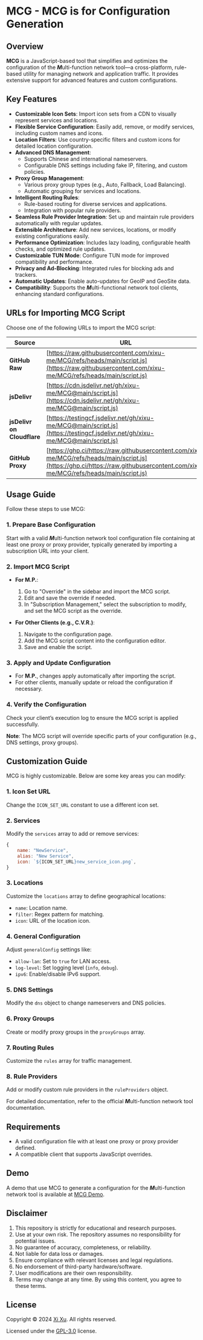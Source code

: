 # MCG - MCG is for Configuration Generation

## Overview

**MCG** is a JavaScript-based tool that simplifies and optimizes the configuration of the ***M***ulti-function network tool—a cross-platform, rule-based utility for managing network and application traffic. It provides extensive support for advanced features and custom configurations.

## Key Features

- **Customizable Icon Sets**: Import icon sets from a CDN to visually represent services and locations.
- **Flexible Service Configuration**: Easily add, remove, or modify services, including custom names and icons.
- **Location Filters**: Use country-specific filters and custom icons for detailed location configuration.
- **Advanced DNS Management**:
  - Supports Chinese and international nameservers.
  - Configurable DNS settings including fake IP, filtering, and custom policies.
- **Proxy Group Management**:
  - Various proxy group types (e.g., Auto, Fallback, Load Balancing).
  - Automatic grouping for services and locations.
- **Intelligent Routing Rules**:
  - Rule-based routing for diverse services and applications.
  - Integration with popular rule providers.
- **Seamless Rule Provider Integration**: Set up and maintain rule providers automatically with regular updates.
- **Extensible Architecture**: Add new services, locations, or modify existing configurations easily.
- **Performance Optimization**: Includes lazy loading, configurable health checks, and optimized rule updates.
- **Customizable TUN Mode**: Configure TUN mode for improved compatibility and performance.
- **Privacy and Ad-Blocking**: Integrated rules for blocking ads and trackers.
- **Automatic Updates**: Enable auto-updates for GeoIP and GeoSite data.
- **Compatibility**: Supports the ***M***ulti-functional network tool clients, enhancing standard configurations.

## URLs for Importing MCG Script

Choose one of the following URLs to import the MCG script:

| Source                    | URL |
| ------------------------- | --- |
| **GitHub Raw**            | [https://raw.githubusercontent.com/xixu-me/MCG/refs/heads/main/script.js](https://raw.githubusercontent.com/xixu-me/MCG/refs/heads/main/script.js) |
| **jsDelivr**              | [https://cdn.jsdelivr.net/gh/xixu-me/MCG@main/script.js](https://cdn.jsdelivr.net/gh/xixu-me/MCG@main/script.js) |
| **jsDelivr on Cloudflare**| [https://testingcf.jsdelivr.net/gh/xixu-me/MCG@main/script.js](https://testingcf.jsdelivr.net/gh/xixu-me/MCG@main/script.js) |
| **GitHub Proxy**          | [https://ghp.ci/https://raw.githubusercontent.com/xixu-me/MCG/refs/heads/main/script.js](https://ghp.ci/https://raw.githubusercontent.com/xixu-me/MCG/refs/heads/main/script.js) |

## Usage Guide

Follow these steps to use MCG:

### 1. Prepare Base Configuration

Start with a valid ***M***ulti-function network tool configuration file containing at least one proxy or proxy provider, typically generated by importing a subscription URL into your client.

### 2. Import MCG Script

- **For M.P.**:
  1. Go to "Override" in the sidebar and import the MCG script.
  2. Edit and save the override if needed.
  3. In "Subscription Management," select the subscription to modify, and set the MCG script as the override.
  
- **For Other Clients (e.g., C.V.R.)**:
  1. Navigate to the configuration page.
  2. Add the MCG script content into the configuration editor.
  3. Save and enable the script.

### 3. Apply and Update Configuration

- For **M.P.**, changes apply automatically after importing the script.
- For other clients, manually update or reload the configuration if necessary.

### 4. Verify the Configuration

Check your client’s execution log to ensure the MCG script is applied successfully.

**Note**: The MCG script will override specific parts of your configuration (e.g., DNS settings, proxy groups).

## Customization Guide

MCG is highly customizable. Below are some key areas you can modify:

### 1. **Icon Set URL**

Change the `ICON_SET_URL` constant to use a different icon set.

### 2. **Services**

Modify the `services` array to add or remove services:

```javascript
{
    name: "NewService",
    alias: "New Service",
    icon: `${ICON_SET_URL}new_service_icon.png`,
}
```

### 3. **Locations**

Customize the `locations` array to define geographical locations:

- `name`: Location name.
- `filter`: Regex pattern for matching.
- `icon`: URL of the location icon.

### 4. **General Configuration**

Adjust `generalConfig` settings like:

- `allow-lan`: Set to `true` for LAN access.
- `log-level`: Set logging level (`info`, `debug`).
- `ipv6`: Enable/disable IPv6 support.

### 5. **DNS Settings**

Modify the `dns` object to change nameservers and DNS policies.

### 6. **Proxy Groups**

Create or modify proxy groups in the `proxyGroups` array.

### 7. **Routing Rules**

Customize the `rules` array for traffic management.

### 8. **Rule Providers**

Add or modify custom rule providers in the `ruleProviders` object.

For detailed documentation, refer to the official ***M***ulti-function network tool documentation.

## Requirements

- A valid configuration file with at least one proxy or proxy provider defined.
- A compatible client that supports JavaScript overrides.

## Demo

A demo that use MCG to generate a configuration for the ***M***ulti-function network tool is available at [MCG Demo](https://github.com/user-attachments/assets/20f69597-f637-4198-86c9-b11a1a520ed3).

## Disclaimer

1. This repository is strictly for educational and research purposes.
2. Use at your own risk. The repository assumes no responsibility for potential issues.
3. No guarantee of accuracy, completeness, or reliability.
4. Not liable for data loss or damages.
5. Ensure compliance with relevant licenses and legal regulations.
6. No endorsement of third-party hardware/software.
7. User modifications are their own responsibility.
8. Terms may change at any time. By using this content, you agree to these terms.

## License

Copyright &copy; 2024 [Xi Xu](https://xi-xu.me). All rights reserved.

Licensed under the [GPL-3.0](https://github.com/xixu-me/MCG/blob/main/LICENSE) license.  
